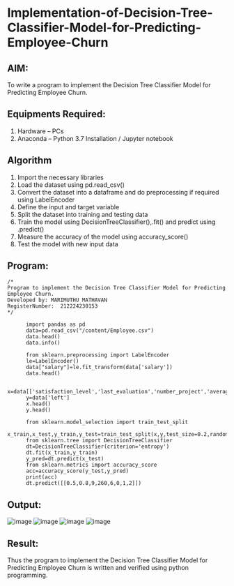 # Implementation-of-Decision-Tree-Classifier-Model-for-Predicting-Employee-Churn

## AIM:
To write a program to implement the Decision Tree Classifier Model for Predicting Employee Churn.

## Equipments Required:
1. Hardware – PCs
2. Anaconda – Python 3.7 Installation / Jupyter notebook

## Algorithm
1. Import the necessary libraries
2. Load the dataset using pd.read_csv()
3. Convert the dataset into a dataframe and do preprocessing if required using LabelEncoder
4. Define the input and target variable
5. Split the dataset into training and testing data
6. Train the model using DecisionTreeClassifier(),.fit() and predict using .predict()
7. Measure the accuracy of the model using accuracy_score()
8. Test the model with new input data


## Program:
```
/*
Program to implement the Decision Tree Classifier Model for Predicting Employee Churn.
Developed by: MARIMUTHU MATHAVAN
RegisterNumber:  212224230153
*/
```

          import pandas as pd
          data=pd.read_csv("/content/Employee.csv")
          data.head()
          data.info()
          
          from sklearn.preprocessing import LabelEncoder
          le=LabelEncoder()
          data["salary"]=le.fit_transform(data['salary'])
          data.head()
          
          x=data[['satisfaction_level','last_evaluation','number_project','average_montly_hours','time_spend_company','Work_accident','promotion_last_5years','salary']]
          y=data['left']
          x.head()
          y.head()
          
          from sklearn.model_selection import train_test_split
          x_train,x_test,y_train,y_test=train_test_split(x,y,test_size=0.2,random_state=2)
          from sklearn.tree import DecisionTreeClassifier
          dt=DecisionTreeClassifier(criterion='entropy')
          dt.fit(x_train,y_train)
          y_pred=dt.predict(x_test)
          from sklearn.metrics import accuracy_score
          acc=accuracy_score(y_test,y_pred)
          print(acc)
          dt.predict([[0.5,0.8,9,260,6,0,1,2]])

## Output:

![image](https://github.com/user-attachments/assets/14c148c7-a1ed-43d7-beff-6af13f94ef15)
![image](https://github.com/user-attachments/assets/57ffda4b-d17d-441b-bbbe-05ad0276f9cc)
![image](https://github.com/user-attachments/assets/50b2a5de-0970-4891-a0e5-c270c0eb6fc7)
![image](https://github.com/user-attachments/assets/24236a83-8752-4a69-802a-2e9e3b7353f9)


## Result:
Thus the program to implement the  Decision Tree Classifier Model for Predicting Employee Churn is written and verified using python programming.
